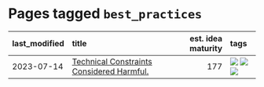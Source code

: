 # Pages tagged `best_practices`

|last_modified|title|est. idea maturity|tags
|:---|:---|---:|:---|
|2023-07-14|[Technical Constraints Considered Harmful.](../constraints_considered_hazardous.md)|177|[![](https://img.shields.io/badge/tag-best_practices-936135)](../tags/best_practices.md) [![](https://img.shields.io/badge/tag-engineering-deeba9)](../tags/engineering.md) [![](https://img.shields.io/badge/tag-publication-53417a)](../tags/publication.md)|